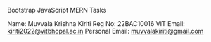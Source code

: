 Bootstrap JavaScript MERN Tasks

Name: Muvvala Krishna Kiriti
Reg No: 22BAC10016
VIT Email: kiriti2022@vitbhopal.ac.in
Personal Email: muvvalakiriti@gmail.com
